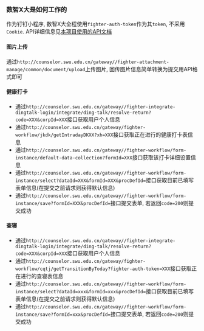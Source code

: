 ### 数智X大是如何工作的

作为钉钉小程序, 数智X大全程使用`fighter-auth-token`作为其`token`, 不采用`Cookie`. API详细信息见[本项目使用的API文档](../apis-clock-in-used/index.md)

#### 图片上传

通过`http://counselor.swu.edu.cn/gateway//fighter-attachment-manage/common/document/upload`上传图片, 回传图片信息简单转换为提交用API格式即可

#### 健康打卡

- 通过`http://counselor.swu.edu.cn/gateway//fighter-integrate-dingtalk-login/integrate/ding-talk/resolve-return?code=XXX&corpId=XXX`接口获取用户个人信息
- 通过`http://counselor.swu.edu.cn/gateway/fighter-workflow/jkdk/getIntradayDKXX?xh=XXX`接口获取正在进行的健康打卡表信息
- 通过`http://counselor.swu.edu.cn/gateway//fighter-workflow/form-instance/default-data-collection?formId=XXX`接口获取该打卡详细设置信息
- 通过`http://counselor.swu.edu.cn/gateway//fighter-workflow/form-instance/select?dataId=XXX&formId=XXX&procDefId=`接口获取目前已填写表单信息(在提交之前请求则获得默认信息)
- 通过`http://counselor.swu.edu.cn/gateway//fighter-workflow/form-instance/save?formId=XXX&procDefId=`接口提交表单, 若返回`code=200`则提交成功

#### 查寝

- 通过`http://counselor.swu.edu.cn/gateway//fighter-integrate-dingtalk-login/integrate/ding-talk/resolve-return?code=XXX&corpId=XXX`接口获取用户个人信息
- 通过`http://counselor.swu.edu.cn/gateway/fighter-workflow/cqtj/getTransitionByToday?fighter-auth-token=XXX`接口获取正在进行的查寝表信息
- 通过`http://counselor.swu.edu.cn/gateway//fighter-workflow/form-instance/select?dataId=xxx&formId=xxx&procDefId=`接口获取目前已填写表单信息(在提交之前请求则获得默认信息)
- 通过`http://counselor.swu.edu.cn/gateway//fighter-workflow/form-instance/save?formId=xxx&procDefId=`接口提交表单, 若返回`code=200`则提交成功